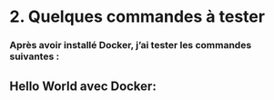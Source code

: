 # 2. Quelques commandes à tester

### Après avoir installé Docker, j’ai tester les commandes suivantes :
	
## Hello World avec Docker: